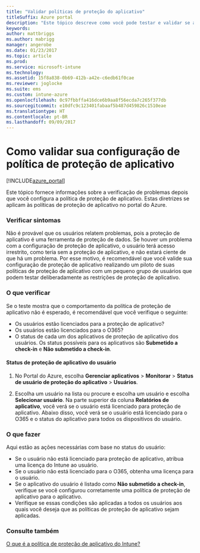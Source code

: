 ```yaml
---
title: "Validar políticas de proteção do aplicativo"
titleSuffix: Azure portal
description: "Este tópico descreve como você pode testar e validar se a política de proteção de aplicativo está configurada corretamente e funcionando conforme esperado."
keywords: 
author: mattbriggs
ms.author: mabrigg
manager: angerobe
ms.date: 01/23/2017
ms.topic: article
ms.prod: 
ms.service: microsoft-intune
ms.technology: 
ms.assetid: 15f8a838-0b69-412b-a42e-c6edb61f0cae
ms.reviewer: joglocke
ms.suite: ems
ms.custom: intune-azure
ms.openlocfilehash: 0c97fbbffa416dce6b9aa8f56ecda7c265f377db
ms.sourcegitcommit: e10dfc9c123401fabaaf5b487d459826c1510eae
ms.translationtype: HT
ms.contentlocale: pt-BR
ms.lasthandoff: 09/09/2017
---
```

# <a name="how-to-validate-your-app-protection-policy-setup"></a>Como validar sua configuração de política de proteção de aplicativo

[!INCLUDE[azure_portal](./includes/azure_portal.md)]


Este tópico fornece informações sobre a verificação de problemas depois que você configura a política de proteção de aplicativo. Estas diretrizes se aplicam às políticas de proteção de aplicativo no portal do Azure.

### <a name="checking-for-symptoms"></a>Verificar sintomas
Não é provável que os usuários relatem problemas, pois a proteção de aplicativo é uma ferramenta de proteção de dados. Se houver um problema com a configuração de proteção de aplicativo, o usuário terá acesso irrestrito, como teria sem a proteção de aplicativo, e não estará ciente de que há um problema. Por esse motivo, é recomendável que você valide sua configuração de proteção de aplicativo realizando um piloto de suas políticas de proteção de aplicativo com um pequeno grupo de usuários que podem testar deliberadamente as restrições de proteção de aplicativo.


### <a name="what-to-check"></a>O que verificar

Se o teste mostra que o comportamento da política de proteção de aplicativo não é esperado, é recomendável que você verifique o seguinte:

- Os usuários estão licenciados para a proteção de aplicativo?
- Os usuários estão licenciados para o O365?
- O status de cada um dos aplicativos de proteção de aplicativo dos usuários. Os status possíveis para os aplicativos são **Submetido a check-in** e **Não submetido a check-in**.

#### <a name="user-app-protection-status"></a>Status de proteção de aplicativo do usuário
1. No Portal do Azure, escolha **Gerenciar aplicativos** > **Monitorar** >  **Status de usuário de proteção do aplicativo** > **Usuários**.

2. Escolha um usuário na lista ou procure e escolha um usuário e escolha **Selecionar usuário**. Na parte superior da coluna **Relatórios de aplicativo**, você verá se o usuário está licenciado para proteção de aplicativo. Abaixo disso, você verá se o usuário está licenciado para o O365 e o status do aplicativo para todos os dispositivos do usuário.



### <a name="what-to-do"></a>O que fazer
Aqui estão as ações necessárias com base no status do usuário:

- Se o usuário não está licenciado para proteção de aplicativo, atribua uma licença do Intune ao usuário.
- Se o usuário não está licenciado para o O365, obtenha uma licença para o usuário.
- Se o aplicativo do usuário é listado como **Não submetido a check-in**, verifique se você configurou corretamente uma política de proteção de aplicativo para o aplicativo.
- Verifique se essas condições são aplicadas a todos os usuários aos quais você deseja que as políticas de proteção de aplicativo sejam aplicadas.

### <a name="see-also"></a>Consulte também

[O que é a política de proteção de aplicativo do Intune?](app-protection-policies.md)
